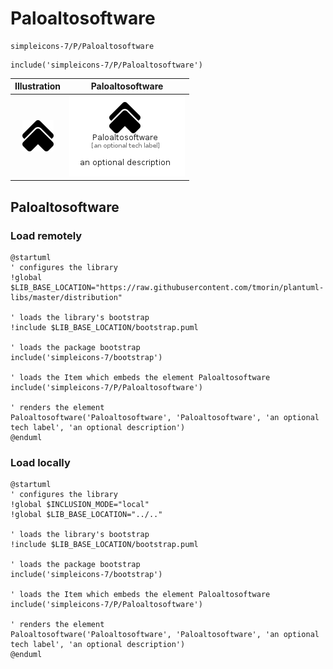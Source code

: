 # Paloaltosoftware


```text
simpleicons-7/P/Paloaltosoftware
```

```text
include('simpleicons-7/P/Paloaltosoftware')
```



| Illustration | Paloaltosoftware |
| :---: | :---: |
| ![illustration for Illustration](../../simpleicons-7/P/Paloaltosoftware.png) | ![illustration for Paloaltosoftware](../../simpleicons-7/P/Paloaltosoftware.Local.png) |




## Paloaltosoftware

### Load remotely
```plantuml
@startuml
' configures the library
!global $LIB_BASE_LOCATION="https://raw.githubusercontent.com/tmorin/plantuml-libs/master/distribution"

' loads the library's bootstrap
!include $LIB_BASE_LOCATION/bootstrap.puml

' loads the package bootstrap
include('simpleicons-7/bootstrap')

' loads the Item which embeds the element Paloaltosoftware
include('simpleicons-7/P/Paloaltosoftware')

' renders the element
Paloaltosoftware('Paloaltosoftware', 'Paloaltosoftware', 'an optional tech label', 'an optional description')
@enduml
```

### Load locally
```plantuml
@startuml
' configures the library
!global $INCLUSION_MODE="local"
!global $LIB_BASE_LOCATION="../.."

' loads the library's bootstrap
!include $LIB_BASE_LOCATION/bootstrap.puml

' loads the package bootstrap
include('simpleicons-7/bootstrap')

' loads the Item which embeds the element Paloaltosoftware
include('simpleicons-7/P/Paloaltosoftware')

' renders the element
Paloaltosoftware('Paloaltosoftware', 'Paloaltosoftware', 'an optional tech label', 'an optional description')
@enduml
```

